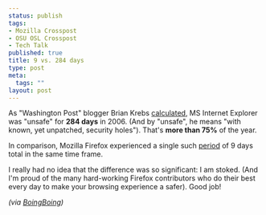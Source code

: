 ```yaml
--- 
status: publish
tags: 
- Mozilla Crosspost
- OSU OSL Crosspost
- Tech Talk
published: true
title: 9 vs. 284 days
type: post
meta: 
  tags: ""
layout: post
---
```

As "Washington Post" blogger Brian Krebs <a href="http://blog.washingtonpost.com/securityfix/2007/01/internet_explorer_unsafe_for_2.html">calculated</a>, MS Internet Explorer was "unsafe" for <strong>284 days</strong> in 2006. (And by "unsafe", he means "with known, yet unpatched, security holes"). That's <strong>more than 75%</strong> of the year.

In comparison, Mozilla Firefox experienced a single such <a href="http://forums.mozillazine.org/viewtopic.php?t=408603">period</a> of 9 days total in the same time frame.

I really had no idea that the difference was so significant: I am stoked. (And I'm proud of the many hard-working Firefox contributors who do their best every day to make your browsing experience a safer). Good job!

<em>(via <a href="http://www.boingboing.net/2007/01/04/internet_explorer_wa.html">BoingBoing</a>)</em>
